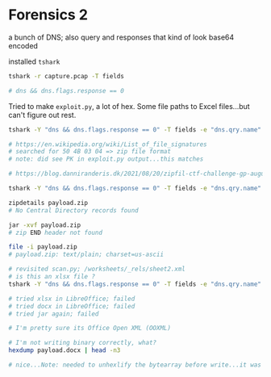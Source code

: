 # Forensics 2


a bunch of DNS; also query and responses that kind of look base64 encoded

installed `tshark`

```sh
tshark -r capture.pcap -T fields

# dns && dns.flags.response == 0
```

Tried to make `exploit.py`, a lot of hex. Some file paths to Excel files...but can't figure out rest.

```sh
tshark -Y "dns && dns.flags.response == 0" -T fields -e "dns.qry.name" -r capture.pcap | cut -d '.' -f1

# https://en.wikipedia.org/wiki/List_of_file_signatures
# searched for 50 4B 03 04 => zip file format
# note: did see PK in exploit.py output...this matches

# https://blog.danniranderis.dk/2021/08/20/zipfil-ctf-challenge-gp-august-21/

tshark -Y "dns && dns.flags.response == 0" -T fields -e "dns.qry.name" -r capture.pcap | cut -d '.' -f1 > payload.zip

zipdetails payload.zip 
# No Central Directory records found

jar -xvf payload.zip
# zip END header not found

file -i payload.zip
# payload.zip: text/plain; charset=us-ascii

# revisited scan.py; /worksheets/_rels/sheet2.xml
# is this an xlsx file ?
tshark -Y "dns && dns.flags.response == 0" -T fields -e "dns.qry.name" -r capture.pcap | cut -d '.' -f1 > payload.xlsx

# tried xlsx in LibreOffice; failed
# tried docx in LibreOffice; failed
# tried jar again; failed

# I'm pretty sure its Office Open XML (OOXML)

# I'm not writing binary correctly, what?  
hexdump payload.docx | head -n3

# nice...Note: needed to unhexlify the bytearray before write...it was indeed an Excel file
```


